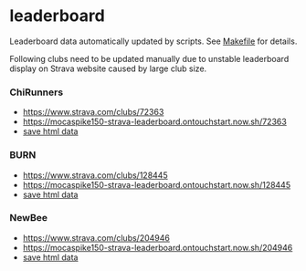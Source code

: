 # leaderboard

Leaderboard data automatically updated by scripts. See [Makefile](Makefile) for details.

Following clubs need to be updated manually due to unstable leaderboard display on Strava website caused by large club size.


### ChiRunners
- https://www.strava.com/clubs/72363
- https://mocaspike150-strava-leaderboard.ontouchstart.now.sh/72363
- [save html data](https://github.com/mocaspike150/leaderboard/edit/master/data/html/72363.html)


###  BURN
- https://www.strava.com/clubs/128445
- https://mocaspike150-strava-leaderboard.ontouchstart.now.sh/128445
- [save html data](https://github.com/mocaspike150/leaderboard/edit/master/data/html/128445.html)

### NewBee
- https://www.strava.com/clubs/204946
- https://mocaspike150-strava-leaderboard.ontouchstart.now.sh/204946
- [save html data](https://github.com/mocaspike150/leaderboard/edit/master/data/html/204946.html)
